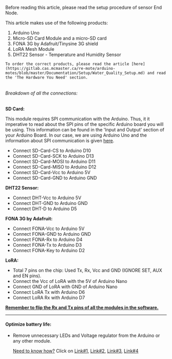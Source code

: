 Before reading this article, please read the setup procedure of sensor End Node.

This article makes use of the following products:

1. Arduino Uno
2. Micro-SD Card Module and a micro-SD card
3. FONA 3G by Adafruit/Tinysine 3G shield
4. LoRA Mesh Module
5. DHT22 Sensor - Temperature and Humidity Sensor

```
To order the correct products, please read the article [here](https://gitlab.cas.mcmaster.ca/re-mote/arduino-motes/blob/master/Documentation/Setup/Water_Quality_Setup.md) and read the 'The Hardware You Need' section.
```

###### 

###### Breakdown of all the connections:

**SD Card:**

This module requires SPI communication with the Arduino. Thus, it it imperative to read about the SPI pins of the specific Arduino board you will be using. This information can be found in the 'Input and Output' section of your Arduino Board. In our case, we are using Arduino Uno and the information about SPI communication is given [here](https://store.arduino.cc/usa/arduino-uno-rev3).

- Connect SD-Card-CS to Arduino D10
- Connect SD-Card-SCK to Arduino D13
- Connect SD-Card-MOSI to Arduino D11
- Connect SD-Card-MISO to Arduino D12
- Connect SD-Card-Vcc to Arduino 5V
- Connect SD-Card-GND to Arduino GND



**DHT22 Sensor:**

- Connect DHT-Vcc to Arduino 5V
- Connect DHT-GND to Arduino GND
- Connect DHT-D to Arduino D5



**FONA 3G by Adafruit:**

- Connect FONA-Vcc to Arduino 5V
- Connect FONA-GND to Arduino GND
- Connect FONA-Rx to Arduino D4
- Connect FONA-Tx to Arduino D3
- Connect FONA-Key to Arduino D2



**LoRA:**

- Total 7 pins on the chip: Used Tx, Rx, Vcc and GND (IGNORE SET, AUX and EN pins).
- Connect the Vcc of LoRA with the 5V of Arduino Nano
- Connect GND of LoRA with GND of Arduino Nano
- Connect LoRA Tx with Arduino D6
- Connect LoRA Rx with Arduino D7





**<u>Remember to flip the Rx and Tx pins of all the modules in the software.</u>**



------



#### Optimize battery life:

- Remove unnecessary LEDs and Voltage regulator from the Arduino or any other module. 

  <u>Need to know how?</u> Click on [Link#1](http://www.home-automation-community.com/arduino-low-power-how-to-run-atmega328p-for-a-year-on-coin-cell-battery/), [Link#2](https://www.youtube.com/watch?v=2nNz0faMti0), [Link#3](https://www.youtube.com/watch?v=2xVOg7nYH-E), [Link#4](https://www.youtube.com/watch?v=7qujkC72dYs)


